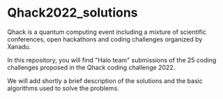 # Qhack2022_solutions
Qhack is a quantum computing event including a mixture of scientific conferences, open hackathons and coding challenges organized by Xanadu.

In this repository, you will find "Halo team" submissions of the 25 coding challenges proposed in the Qhack coding challenge 2022.

We will add shortly a brief description of the solutions and the basic algorithms used to solve the problems.
  
